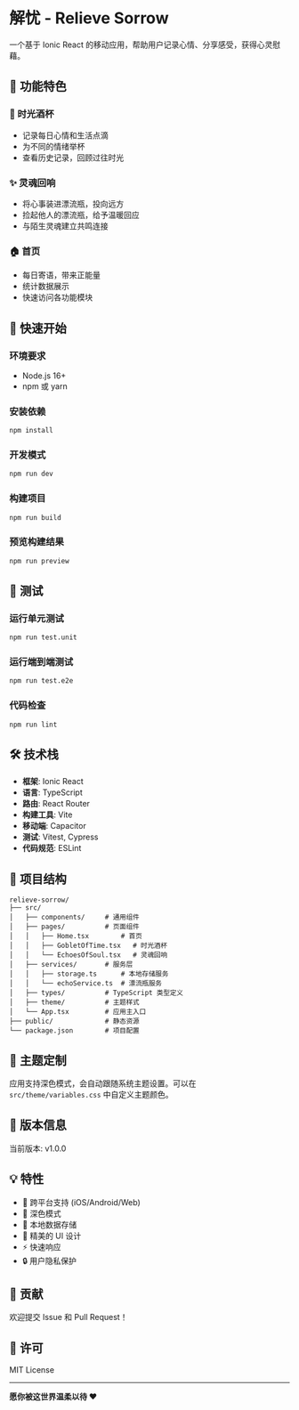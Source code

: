 # 解忧 - Relieve Sorrow

一个基于 Ionic React 的移动应用，帮助用户记录心情、分享感受，获得心灵慰藉。

## 📱 功能特色

### 🍷 时光酒杯
- 记录每日心情和生活点滴
- 为不同的情绪举杯
- 查看历史记录，回顾过往时光

### ✨ 灵魂回响  
- 将心事装进漂流瓶，投向远方
- 捡起他人的漂流瓶，给予温暖回应
- 与陌生灵魂建立共鸣连接

### 🏠 首页
- 每日寄语，带来正能量
- 统计数据展示
- 快速访问各功能模块

## 🚀 快速开始

### 环境要求
- Node.js 16+
- npm 或 yarn

### 安装依赖
```bash
npm install
```

### 开发模式
```bash
npm run dev
```

### 构建项目
```bash
npm run build
```

### 预览构建结果
```bash
npm run preview
```

## 🧪 测试

### 运行单元测试
```bash
npm run test.unit
```

### 运行端到端测试
```bash
npm run test.e2e
```

### 代码检查
```bash
npm run lint
```

## 🛠️ 技术栈

- **框架**: Ionic React
- **语言**: TypeScript
- **路由**: React Router
- **构建工具**: Vite
- **移动端**: Capacitor
- **测试**: Vitest, Cypress
- **代码规范**: ESLint

## 📂 项目结构

```
relieve-sorrow/
├── src/
│   ├── components/     # 通用组件
│   ├── pages/          # 页面组件
│   │   ├── Home.tsx        # 首页
│   │   ├── GobletOfTime.tsx   # 时光酒杯
│   │   └── EchoesOfSoul.tsx   # 灵魂回响
│   ├── services/       # 服务层
│   │   ├── storage.ts      # 本地存储服务
│   │   └── echoService.ts  # 漂流瓶服务
│   ├── types/          # TypeScript 类型定义
│   ├── theme/          # 主题样式
│   └── App.tsx         # 应用主入口
├── public/             # 静态资源
└── package.json        # 项目配置
```

## 🎨 主题定制

应用支持深色模式，会自动跟随系统主题设置。可以在 `src/theme/variables.css` 中自定义主题颜色。

## 📝 版本信息

当前版本: v1.0.0

## 💡 特性

- 📱 跨平台支持 (iOS/Android/Web)
- 🌙 深色模式
- 💾 本地数据存储
- 🎨 精美的 UI 设计
- ⚡ 快速响应
- 🔒 用户隐私保护

## 🤝 贡献

欢迎提交 Issue 和 Pull Request！

## 📄 许可

MIT License

---

**愿你被这世界温柔以待 ❤️**
